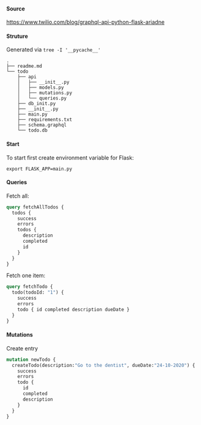#### Source
https://www.twilio.com/blog/graphql-api-python-flask-ariadne

#### Struture
Generated via `tree -I '__pycache__'`
```
.
├── readme.md
└── todo
    ├── api
    │   ├── __init__.py
    │   ├── models.py
    │   ├── mutations.py
    │   └── queries.py
    ├── db_init.py
    ├── __init__.py
    ├── main.py
    ├── requirements.txt
    ├── schema.graphql
    └── todo.db
```

#### Start
To start first create environment variable for Flask:
```
export FLASK_APP=main.py
```

#### Queries
Fetch all:
```graphql
query fetchAllTodos {
  todos {
    success
    errors
    todos {
      description
      completed
      id
    }
  }
}
```

Fetch one item:
```graphql
query fetchTodo {
  todo(todoId: "1") {
    success
    errors
    todo { id completed description dueDate }
  }
}
```

#### Mutations
Create entry
```graphql
mutation newTodo {
  createTodo(description:"Go to the dentist", dueDate:"24-10-2020") {
    success
    errors
    todo {
      id
      completed
      description
    }
  }
}
```